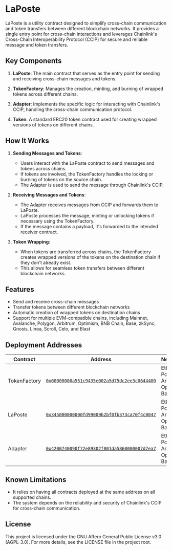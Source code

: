 # LaPoste

LaPoste is a utility contract designed to simplify cross-chain communication and token transfers between different blockchain networks. It provides a single entry point for cross-chain interactions and leverages Chainlink's Cross-Chain Interoperability Protocol (CCIP) for secure and reliable message and token transfers.

## Key Components

1. **LaPoste**: The main contract that serves as the entry point for sending and receiving cross-chain messages and tokens.

2. **TokenFactory**: Manages the creation, minting, and burning of wrapped tokens across different chains.

3. **Adapter**: Implements the specific logic for interacting with Chainlink's CCIP, handling the cross-chain communication protocol.

4. **Token**: A standard ERC20 token contract used for creating wrapped versions of tokens on different chains.

## How It Works

1. **Sending Messages and Tokens**:
   - Users interact with the LaPoste contract to send messages and tokens across chains.
   - If tokens are involved, the TokenFactory handles the locking or burning of tokens on the source chain.
   - The Adapter is used to send the message through Chainlink's CCIP.

2. **Receiving Messages and Tokens**:
   - The Adapter receives messages from CCIP and forwards them to LaPoste.
   - LaPoste processes the message, minting or unlocking tokens if necessary using the TokenFactory.
   - If the message contains a payload, it's forwarded to the intended receiver contract.

3. **Token Wrapping**:
   - When tokens are transferred across chains, the TokenFactory creates wrapped versions of the tokens on the destination chain if they don't already exist.
   - This allows for seamless token transfers between different blockchain networks.

## Features

- Send and receive cross-chain messages
- Transfer tokens between different blockchain networks
- Automatic creation of wrapped tokens on destination chains
- Support for multiple EVM-compatible chains, including Mainnet, Avalanche, Polygon, Arbitrum, Optimism, BNB Chain, Base, zkSync, Gnosis, Linea, Scroll, Celo, and Blast

## Deployment Addresses

| Contract | Address | Networks |
|----------|---------|----------|
| TokenFactory | [`0x00000000a551c9435e002a5d75dc2ee3c0644400`](https://etherscan.io/address/0x00000000a551c9435e002a5d75dc2ee3c0644400) | Ethereum, Polygon, Arbitrum, Optimism, Base |
| LaPoste | [`0x345000000000fd99009b2bf0fb373ca70f4c0047`](https://etherscan.io/address/0x345000000000fd99009b2bf0fb373ca70f4c0047) | Ethereum, Polygon, Arbitrum, Optimism, Base |
| Adapter | [`0x4200740090f72e89302f001da5860000007d7ea7`](https://etherscan.io/address/0x4200740090f72e89302f001da5860000007d7ea7) | Ethereum, Polygon, Arbitrum, Optimism, Base |

## Known Limitations

- It relies on having all contracts deployed at the same address on all supported chains.
- The system depends on the reliability and security of Chainlink's CCIP for cross-chain communication.

## License

This project is licensed under the GNU Affero General Public License v3.0 (AGPL-3.0). For more details, see the LICENSE file in the project root.

